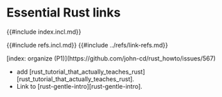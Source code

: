# Essential Rust links

{{#include index.incl.md}}

{{#include refs.incl.md}}
{{#include ../refs/link-refs.md}}

<div class="hidden">
[index: organize (P1)](https://github.com/john-cd/rust_howto/issues/567)

- add [rust_tutorial_that_actually_teaches_rust][rust_tutorial_that_actually_teaches_rust].
- Link to [rust-gentle-intro][rust-gentle-intro].

</div>
